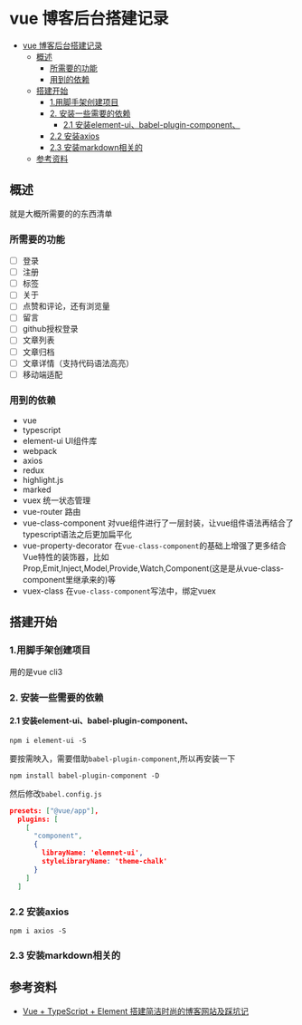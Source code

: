 # vue 博客后台搭建记录
<!-- TOC -->

- [vue 博客后台搭建记录](#vue-%e5%8d%9a%e5%ae%a2%e5%90%8e%e5%8f%b0%e6%90%ad%e5%bb%ba%e8%ae%b0%e5%bd%95)
  - [概述](#%e6%a6%82%e8%bf%b0)
    - [所需要的功能](#%e6%89%80%e9%9c%80%e8%a6%81%e7%9a%84%e5%8a%9f%e8%83%bd)
    - [用到的依赖](#%e7%94%a8%e5%88%b0%e7%9a%84%e4%be%9d%e8%b5%96)
  - [搭建开始](#%e6%90%ad%e5%bb%ba%e5%bc%80%e5%a7%8b)
    - [1.用脚手架创建项目](#1%e7%94%a8%e8%84%9a%e6%89%8b%e6%9e%b6%e5%88%9b%e5%bb%ba%e9%a1%b9%e7%9b%ae)
    - [2. 安装一些需要的依赖](#2-%e5%ae%89%e8%a3%85%e4%b8%80%e4%ba%9b%e9%9c%80%e8%a6%81%e7%9a%84%e4%be%9d%e8%b5%96)
      - [2.1 安装element-ui、babel-plugin-component、](#21-%e5%ae%89%e8%a3%85element-uibabel-plugin-component)
    - [2.2 安装axios](#22-%e5%ae%89%e8%a3%85axios)
    - [2.3 安装markdown相关的](#23-%e5%ae%89%e8%a3%85markdown%e7%9b%b8%e5%85%b3%e7%9a%84)
  - [参考资料](#%e5%8f%82%e8%80%83%e8%b5%84%e6%96%99)

<!-- /TOC -->
## 概述

就是大概所需要的的东西清单

### 所需要的功能

* [ ] 登录
* [ ] 注册
* [ ] 标签
* [ ] 关于
* [ ] 点赞和评论，还有浏览量
* [ ] 留言
* [ ] github授权登录
* [ ] 文章列表
* [ ] 文章归档
* [ ] 文章详情（支持代码语法高亮）
* [ ] 移动端适配

### 用到的依赖

- vue
- typescript
- element-ui 
  UI组件库
- webpack
- axios
- redux
- highlight.js
- marked
- vuex 
  统一状态管理
- vue-router 
  路由
- vue-class-component
  对vue组件进行了一层封装，让vue组件语法再结合了typescript语法之后更加扁平化
- vue-property-decorator
  在`vue-class-component`的基础上增强了更多结合Vue特性的装饰器，比如Prop,Emit,Inject,Model,Provide,Watch,Component(这是是从vue-class-component里继承来的)等
- vuex-class
  在`vue-class-component`写法中，绑定vuex

## 搭建开始

### 1.用脚手架创建项目

用的是vue cli3
### 2. 安装一些需要的依赖

#### 2.1 安装element-ui、babel-plugin-component、

```node
npm i element-ui -S
```

要按需映入，需要借助`babel-plugin-component`,所以再安装一下

```node
npm install babel-plugin-component -D
```
然后修改`babel.config.js`
```json
presets: ["@vue/app"],
  plugins: [
    [
      "component",
      {
        librayName: 'elemnet-ui',
        styleLibraryName: 'theme-chalk'
      }
    ]
  ]
```

### 2.2 安装axios 

```node
npm i axios -S
```

### 2.3 安装markdown相关的

## 参考资料

- [Vue + TypeScript + Element 搭建简洁时尚的博客网站及踩坑记](https://biaochenxuying.cn/articleDetail?article_id=5c9d8ce5f181945ddd6b0ffc)

